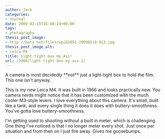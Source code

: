 ```yaml
---
author: Jack
categories:
- Journal
date: 2009-02-15T16:40:24+00:00
tags:
- photography
thesis_post_image:
- http://baty.net/files/wpid2891-20090210-013.jpg
thesis_post_image_alt:
- Leica M4
title: Light-tight box my Ass!
url: /2009/light-tight-box-my-ass-2/
---
```


A camera is most decidedly \*\*not\*\* just a light-tight box to hold the film. This one isn't anyway.

This is my new Leica M4. It was built in 1966 and looks practically new. You camera nerds might notice that it has been customized with the much cooler M3-style levers. I love everything about this camera. It's small, built like a tank, and every single thing it does it does with buttery-smoothness. You've gotta love buttery-smoothness.

I'm getting used to shooting without a built in meter, which is challenging. One thing I've noticed is that I no longer meter every shot. Just once per situation and from then on I just fire away. Gives me goosebumps.